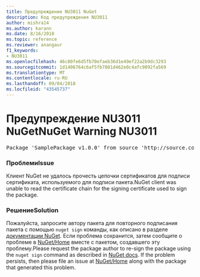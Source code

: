 ```yaml
---
title: Предупреждение NU3011 NuGet
description: Код предупреждения NU3011
author: mishra14
ms.author: karann
ms.date: 8/16/2018
ms.topic: reference
ms.reviewer: anangaur
f1_keywords:
- NU3011
ms.openlocfilehash: 46c80fe6d5fb70efaeb36d1e49ef22a2b9dc3293
ms.sourcegitcommit: 1d1406764c6af5fb7801d462e0c4afc9092fa569
ms.translationtype: MT
ms.contentlocale: ru-RU
ms.lasthandoff: 09/04/2018
ms.locfileid: "43545737"
---
```

# <a name="nuget-warning-nu3011"></a><span data-ttu-id="eb2be-103">Предупреждение NU3011 NuGet</span><span class="sxs-lookup"><span data-stu-id="eb2be-103">NuGet Warning NU3011</span></span>

<pre>Package 'SamplePackage v1.0.0' from source 'http://source.com/index.json': The primary signature is invalid.</pre>

### <a name="issue"></a><span data-ttu-id="eb2be-104">Проблеми</span><span class="sxs-lookup"><span data-stu-id="eb2be-104">Issue</span></span>

<span data-ttu-id="eb2be-105">Клиент NuGet не удалось прочесть цепочки сертификатов для подписи сертификата, используемого для подписи пакета.</span><span class="sxs-lookup"><span data-stu-id="eb2be-105">NuGet client was unable to read the certificate chain for the signing certificate used to sign the package.</span></span>


### <a name="solution"></a><span data-ttu-id="eb2be-106">Решение</span><span class="sxs-lookup"><span data-stu-id="eb2be-106">Solution</span></span>

<span data-ttu-id="eb2be-107">Пожалуйста, запросите автору пакета для повторного подписания пакета с помощью `nuget sign` команды, как описано в разделе [документации NuGet](https://docs.microsoft.com/en-us/nuget/create-packages/sign-a-package). Если проблема сохранится, затем сообщите о проблеме в [NuGet/Home](https://github.com/NuGet/Home/issues) вместе с пакетом, создавшего эту проблему.</span><span class="sxs-lookup"><span data-stu-id="eb2be-107">Please request the package author to re-sign the package using the `nuget sign` command as described in [NuGet docs](https://docs.microsoft.com/en-us/nuget/create-packages/sign-a-package). If the problem persists, then please file an issue at [NuGet/Home](https://github.com/NuGet/Home/issues) along with the package that generated this problem.</span></span>



